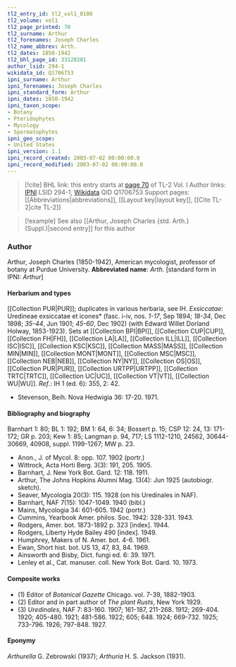 ```yaml
---
tl2_entry_id: tl2_vol1_0100
tl2_volume: vol1
tl2_page_printed: 70
tl2_surname: Arthur
tl2_forenames: Joseph Charles
tl2_name_abbrev: Arth.
tl2_dates: 1850-1942
tl2_bhl_page_id: 33120201
author_lsid: 294-1
wikidata_id: Q1706753
ipni_surname: Arthur
ipni_forenames: Joseph Charles
ipni_standard_form: Arthur
ipni_dates: 1850-1942
ipni_taxon_scope: 
- Botany
- Pteridophytes
- Mycology
- Spermatophytes
ipni_geo_scope: 
- United States
ipni_version: 1.1
ipni_record_created: 2003-07-02 00:00:00.0
ipni_record_modified: 2003-07-02 00:00:00.0
---
```


> [!cite] BHL link: this entry starts at [page 70](https://www.biodiversitylibrary.org/page/33120201) of TL-2 Vol. I
> Author links: [IPNI](https://www.ipni.org/a/294-1) LSID 294-1, [Wikidata](https://www.wikidata.org/wiki/Q1706753) QID Q1706753
> Support pages: [[Abbreviations|abbreviations]], [[Layout key|layout key]], [[Cite TL-2|cite TL-2]]

> [!example] See also [[Arthur, Joseph Charles {std. Arth.} (Suppl.)|second entry]] for this author

### Author

Arthur, Joseph Charles (1850-1942), American mycologist, professor of botany at Purdue University. 
**Abbreviated name**: *Arth.* \[standard form in IPNI: *Arthur*\]

#### Herbarium and types

[[Collection PUR|PUR]]; duplicates in various herbaria, see IH.
*Exsiccatae*: Uredineae exsiccatae et icones* (fasc. i-iv, nos. *1-17*, Sep 1894; *18-34*, Dec 1898; *35-44*, Jun 1901; *45-60*, Dec 1902) (with Edward Willet Dorland Holway, 1853-1923). Sets at [[Collection BPI|BPI]], [[Collection CUP|CUP]], [[Collection FH|FH]], [[Collection LA|LA]], [[Collection ILL|ILL]], [[Collection ISC|ISC]], [[Collection KSC|KSC]], [[Collection MASS|MASS]], [[Collection MIN|MIN]], [[Collection MONT|MONT]], [[Collection MSC|MSC]], [[Collection NEB|NEB]], [[Collection NY|NY]], [[Collection OS|OS]], [[Collection PUR|PUR]], [[Collection URTPP|URTPP]], [[Collection TRTC|TRTC]], [[Collection UC|UC]], [[Collection VT|VT]], [[Collection WU|WU]].
*Ref*.: IH 1 (ed. 6): 355, 2: 42.
- Stevenson, Beih. Nova Hedwigia 36: 17-20. 1971.

#### Bibliography and biography

Barnhart 1: 80; BL 1: 192; BM 1: 64, 6: 34; Bossert p. 15; CSP 12: 24, 13: 171-172; GR p. 203; Kew 1: 85; Langman p. 94, 717; LS 1112-1210, 24562, 30644-30669, 40908, suppl. 1199-1267; MW p. 23.
- Anon., J. of Mycol. 8: opp. 107. 1902 (portr.)
- Wittrock, Acta Horti Berg. 3(3): 191, 205. 1905.
- Barnhart, J. New York Bot. Gard. 12: 118. 1911.
- Arthur, The Johns Hopkins Alumni Mag. 13(4): Jun 1925 (autobiogr. sketch).
- Seaver, Mycologia 20(3): 115. 1928 (on his Uredinales in NAF).
- Barnhart, NAF 7(15): 1047-1049. 1940 (bibl.)
- Mains, Mycologia 34: 601-605. 1942 (portr.)
- Cummins, Yearbook Amer. philos. Soc. 1942: 328-331. 1943.
- Rodgers, Amer. bot. 1873-1892 p. 323 \[index\]. 1944.
- Rodgers, Liberty Hyde Bailey 490 \[index\]. 1949.
- Humphrey, Makers of N. Amer. bot. 4-6. 1961.
- Ewan, Short hist. bot. US 13, 47, 83, 84. 1969.
- Ainsworth and Bisby, Dict. fungi ed. 6: 39. 1971.
- Lenley et al., Cat. manuser. coll. New York Bot. Gard. 10. 1973.

#### Composite works

- (1) Editor of *Botanical Gazette* Chicago. vol. 7-39, 1882-1903.
- (2) Editor and in part author of *The plant Rusts*, New York 1929.
- (3) *Uredinales*, NAF 7: 83-160. 1907; 161-187, 211-268. 1912; 269-404. 1920; 405-480. 1921; 481-586. 1922; 605; 648. 1924; 669-732. 1925; 733-796. 1926; 797-848. 1927.

#### Eponymy

*Arthurella* G. Zebrowski (1937); *Arthuria* H. S. Jackson (1931).

